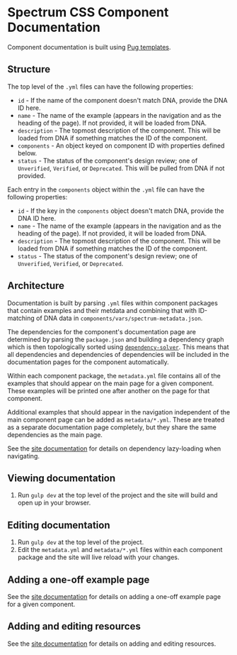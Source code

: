 # Spectrum CSS Component Documentation

Component documentation is built using [Pug templates](https://pugjs.org/api/getting-started.html).

## Structure

The top level of the `.yml` files can have the following properties:

* `id` - If the name of the component doesn't match DNA, provide the DNA ID here.
* `name` - The name of the example (appears in the navigation and as the heading of the page). If not provided, it will be loaded from DNA.
* `description` - The topmost description of the component. This will be loaded from DNA if something matches the ID of the component.
* `components` - An object keyed on component ID with properties defined below.
* `status` - The status of the component's design review; one of `Unverified`, `Verified`, or `Deprecated`. This will be pulled from DNA if not provided.

Each entry in the `components` object within the `.yml` file can have the following properties:

* `id` - If the key in the `components` object doesn't match DNA, provide the DNA ID here.
* `name` - The name of the example (appears in the navigation and as the heading of the page). If not provided, it will be loaded from DNA.
* `description` - The topmost description of the component. This will be loaded from DNA if something matches the ID of the component.
* `status` - The status of the component's design review; one of `Unverified`, `Verified`, or `Deprecated`.

## Architecture

Documentation is built by parsing `.yml` files within component packages that contain examples and their metdata and combining that with ID-matching of DNA data in `components/vars/spectrum-metadata.json`.

The dependencies for the component's documentation page are determined by parsing the `package.json` and building a dependency graph which is then topologically sorted using [`dependency-solver`](https://www.npmjs.com/package/dependency-solver). This means that all dependencies and dependencies of dependencies will be included in the documentation pages for the component automatically.

Within each component package, the `metadata.yml` file contains all of the examples that should appear on the main page for a given component. These examples will be printed one after another on the page for that component.

Additional examples that should appear in the navigation independent of the main component page can be added as `metadata/*.yml`. These are treated as a separate documentation page completely, but they share the same dependencies as the main page.

See the [site documentation](../site/README.md) for details on dependency lazy-loading when navigating.

## Viewing documentation

1. Run `gulp dev` at the top level of the project and the site will build and open up in your browser.

## Editing documentation

1. Run `gulp dev` at the top level of the project.
2. Edit the `metadata.yml` and `metadata/*.yml` files within each component package and the site will live reload with your changes.

## Adding a one-off example page

See the [site documentation](../site/README.md) for details on adding a one-off example page for a given component.

## Adding and editing resources

See the [site documentation](../site/README.md) for details on adding and editing resources.
